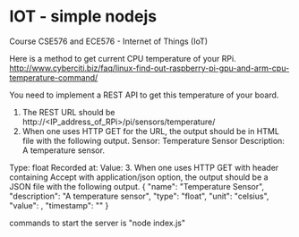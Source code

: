 # IOT - simple nodejs

Course CSE576 and ECE576 - Internet of Things (IoT) 

Here is a method to get current CPU temperature of your RPi.
http://www.cyberciti.biz/faq/linux-find-out-raspberry-pi-gpu-and-arm-cpu-temperature-command/

You need to implement a REST API to get this temperature of your board. 
1. The REST URL should be http://<IP_address_of_RPi>/pi/sensors/temperature/
2. When one uses HTTP GET for the URL, the output should be in HTML file with the following output.
Sensor: Temperature Sensor
Description: A temperature sensor.

Type: float
Recorded at: <Current date and time>
Value: <current value>
3. When one uses HTTP GET with header containing Accept with application/json option, the output should be a JSON file with the following output.
{
  "name": "Temperature Sensor",
  "description": "A temperature sensor",
  "type": "float",
  "unit": "celsius",
  "value": <current value>,
  "timestamp": "<Current date and time>"
}

commands to start the server is "node index.js"
